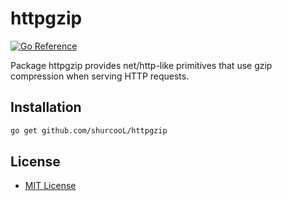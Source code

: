 httpgzip
========

[![Go Reference](https://pkg.go.dev/badge/github.com/shurcooL/httpgzip.svg)](https://pkg.go.dev/github.com/shurcooL/httpgzip)

Package httpgzip provides net/http-like primitives
that use gzip compression when serving HTTP requests.

Installation
------------

```sh
go get github.com/shurcooL/httpgzip
```

License
-------

-	[MIT License](LICENSE)
